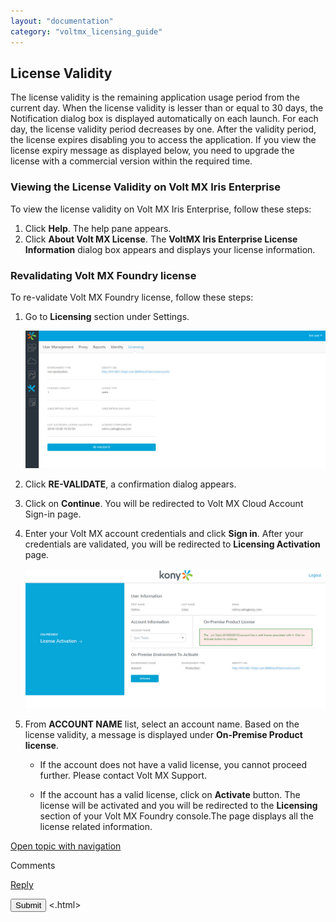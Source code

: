```yaml
---
layout: "documentation"
category: "voltmx_licensing_guide"
---
```

                           


License Validity
----------------

The license validity is the remaining application usage period from the current day. When the license validity is lesser than or equal to 30 days, the Notification dialog box is displayed automatically on each launch. For each day, the license validity period decreases by one. After the validity period, the license expires disabling you to access the application. If you view the license expiry message as displayed below, you need to upgrade the license with a commercial version within the required time.

### Viewing the License Validity on Volt MX Iris Enterprise

To view the license validity on Volt MX Iris Enterprise, follow these steps:

1.  Click **Help**. The help pane appears.
2.  Click **About Volt MX License**. The **VoltMX Iris Enterprise License Information** dialog box appears and displays your license information.

### Revalidating Volt MX Foundry license

To re-validate Volt MX Foundry license, follow these steps:

1.  Go to **Licensing** section under Settings.
    
    ![](Resources/Images/OnRedirectionConsole1_575x264.png)
    
2.  Click **RE-VALIDATE**, a confirmation dialog appears.
3.  Click on **Continue**. You will be redirected to Volt MX Cloud Account Sign-in page.
4.  Enter your Volt MX account credentials and click **Sign in**. After your credentials are validated, you will be redirected to **Licensing Activation** page.
    
    ![](Resources/Images/DisplayLicenses_577x268.png)
    
5.  From **ACCOUNT NAME** list, select an account name. Based on the license validity, a message is displayed under **On-Premise Product license**.
    
    *   If the account does not have a valid license, you cannot proceed further. Please contact Volt MX Support.
    
    *   If the account has a valid license, click on **Activate** button. The license will be activated and you will be redirected to the **Licensing** section of your Volt MX Foundry console.The page displays all the license related information.

[Open topic with navigation](../Content/Upgrading_License.html)

Comments

[Reply](#)

 

</div> <input class="comment-submit" type="button" value="Submit" > </div> </div> </body> <.html></x-turndown>
